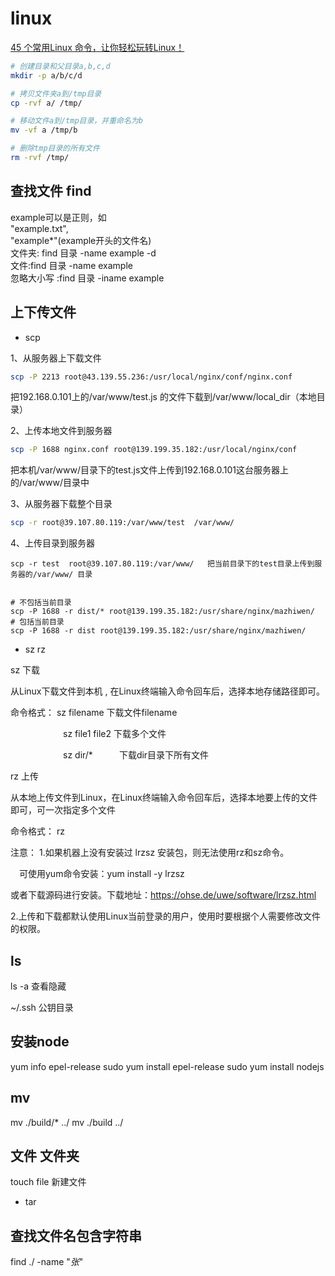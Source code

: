 # linux

[45 个常用Linux 命令，让你轻松玩转Linux！](https://juejin.cn/post/6844903930166509581?searchId=20231101103742F5D3F1E2E4243831D4BC)

```sh
# 创建目录和父目录a,b,c,d
mkdir -p a/b/c/d

# 拷贝文件夹a到/tmp目录
cp -rvf a/ /tmp/

# 移动文件a到/tmp目录，并重命名为b
mv -vf a /tmp/b

# 删除tmp目录的所有文件
rm -rvf /tmp/

```

## 查找文件 find

example可以是正则，如  
"example.txt",  
"example*"(example开头的文件名)  
文件夹: find 目录 -name example  -d  
文件:find 目录 -name example  
忽略大小写 :find 目录 -iname example

## 上下传文件

- scp

1、从服务器上下载文件

```sh
scp -P 2213 root@43.139.55.236:/usr/local/nginx/conf/nginx.conf 
```

把192.168.0.101上的/var/www/test.js 的文件下载到/var/www/local_dir（本地目录）

2、上传本地文件到服务器

```sh
scp -P 1688 nginx.conf root@139.199.35.182:/usr/local/nginx/conf


```

把本机/var/www/目录下的test.js文件上传到192.168.0.101这台服务器上的/var/www/目录中

3、从服务器下载整个目录

```sh
scp -r root@39.107.80.119:/var/www/test  /var/www/  
```

4、上传目录到服务器

```
scp -r test  root@39.107.80.119:/var/www/   把当前目录下的test目录上传到服务器的/var/www/ 目录


# 不包括当前目录
scp -P 1688 -r dist/* root@139.199.35.182:/usr/share/nginx/mazhiwen/
# 包括当前目录
scp -P 1688 -r dist root@139.199.35.182:/usr/share/nginx/mazhiwen/
```

- sz rz

sz  下载

从Linux下载文件到本机 , 在Linux终端输入命令回车后，选择本地存储路径即可。

命令格式：    sz filename   下载文件filename

　　　　　　sz file1 file2   下载多个文件

　　　　　　sz dir/*　　　下载dir目录下所有文件

rz   上传

从本地上传文件到Linux，在Linux终端输入命令回车后，选择本地要上传的文件即可，可一次指定多个文件

命令格式：    rz

注意：
1.如果机器上没有安装过 lrzsz 安装包，则无法使用rz和sz命令。

　可使用yum命令安装：yum install -y lrzsz

   或者下载源码进行安装。下载地址：<https://ohse.de/uwe/software/lrzsz.html>

2.上传和下载都默认使用Linux当前登录的用户，使用时要根据个人需要修改文件的权限。

## ls

ls -a 查看隐藏

~/.ssh 公钥目录

## 安装node

 yum info epel-release
 sudo yum install epel-release
 sudo yum install nodejs

## mv

mv ./build/* ../
mv ./build ../

## 文件 文件夹

touch file 新建文件

- tar

## 查找文件名包含字符串

find ./ -name "*张*"
